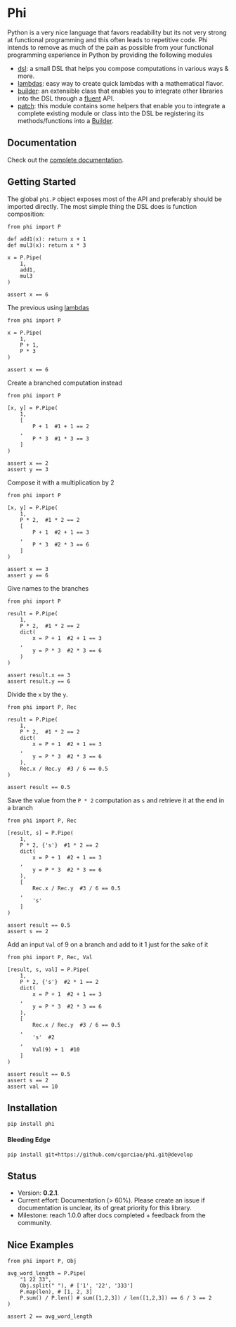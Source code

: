 # Phi
Python is a very nice language that favors readability but its not very strong at functional programming and this often leads to repetitive code. Phi intends to remove as much of the pain as possible from your functional programming experience in Python by providing the following modules

* [dsl](https://cgarciae.github.io/phi/dsl.m.html): a small DSL that helps you compose computations in various ways & more.
* [lambdas](https://cgarciae.github.io/phi/lambdas.m.html): easy way to create quick lambdas with a mathematical flavor.
* [builder](https://cgarciae.github.io/phi/builder.m.html): an extensible class that enables you to integrate other libraries into the DSL through a [fluent](https://en.wikipedia.org/wiki/Fluent_interface) API.
* [patch](https://cgarciae.github.io/phi/patch.m.html): this module contains some helpers that enable you to integrate a complete existing module or class into the DSL be registering its methods/functions into a [Builder](https://cgarciae.github.io/phi/builder.m.html#phi.builder.Builder).

## Documentation
Check out the [complete documentation](https://cgarciae.github.io/phi/).

## Getting Started
The global `phi.P` object exposes most of the API and preferably should be imported directly. The most simple thing the DSL does is function composition:

    
    from phi import P
    
    def add1(x): return x + 1
    def mul3(x): return x * 3
    
    x = P.Pipe(
        1,
        add1,
        mul3
    )
    
    assert x == 6


The previous using [lambdas](https://cgarciae.github.io/phi/lambdas.m.html)

    
    from phi import P
    
    x = P.Pipe(
        1,
        P + 1,
        P * 3
    )
    
    assert x == 6


Create a branched computation instead

    
    from phi import P
    
    [x, y] = P.Pipe(
        1,
        [
            P + 1  #1 + 1 == 2
        ,
            P * 3  #1 * 3 == 3
        ]
    )
    
    assert x == 2
    assert y == 3


Compose it with a multiplication by 2

    
    from phi import P
    
    [x, y] = P.Pipe(
        1,
        P * 2,  #1 * 2 == 2
        [
            P + 1  #2 + 1 == 3
        ,
            P * 3  #2 * 3 == 6
        ]
    )
    
    assert x == 3
    assert y == 6


Give names to the branches

    
    from phi import P
    
    result = P.Pipe(
        1,
        P * 2,  #1 * 2 == 2
        dict(
            x = P + 1  #2 + 1 == 3
        ,
            y = P * 3  #2 * 3 == 6
        )
    )
    
    assert result.x == 3
    assert result.y == 6


Divide the `x` by the `y`.

    
    from phi import P, Rec
    
    result = P.Pipe(
        1,
        P * 2,  #1 * 2 == 2
        dict(
            x = P + 1  #2 + 1 == 3
        ,
            y = P * 3  #2 * 3 == 6
        ),
        Rec.x / Rec.y  #3 / 6 == 0.5
    )
    
    assert result == 0.5


Save the value from the `P * 2` computation as `s` and retrieve it at the end in a branch

    
    from phi import P, Rec
    
    [result, s] = P.Pipe(
        1,
        P * 2, {'s'}  #1 * 2 == 2
        dict(
            x = P + 1  #2 + 1 == 3
        ,
            y = P * 3  #2 * 3 == 6
        ),
        [
            Rec.x / Rec.y  #3 / 6 == 0.5
        ,
            's'
        ]
    )
    
    assert result == 0.5
    assert s == 2


Add an input `Val` of 9 on a branch and add to it 1 just for the sake of it

    
    from phi import P, Rec, Val
    
    [result, s, val] = P.Pipe(
        1,
        P * 2, {'s'}  #2 * 1 == 2
        dict(
            x = P + 1  #2 + 1 == 3
        ,
            y = P * 3  #2 * 3 == 6
        ),
        [
            Rec.x / Rec.y  #3 / 6 == 0.5
        ,
            's'  #2
        ,
            Val(9) + 1  #10
        ]
    )
    
    assert result == 0.5
    assert s == 2
    assert val == 10


## Installation

    pip install phi


#### Bleeding Edge

    pip install git+https://github.com/cgarciae/phi.git@develop

## Status
* Version: **0.2.1**.
* Current effort: Documentation (> 60%). Please create an issue if documentation is unclear, its of great priority for this library.
* Milestone: reach 1.0.0 after docs completed + feedback from the community.

## Nice Examples

    
    from phi import P, Obj
    
    avg_word_length = P.Pipe(
        "1 22 33",
        Obj.split(" "), # ['1', '22', '333']
        P.map(len), # [1, 2, 3]
        P.sum() / P.len() # sum([1,2,3]) / len([1,2,3]) == 6 / 3 == 2
    )
    
    assert 2 == avg_word_length

